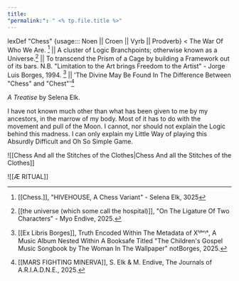 ```yaml
---
title: 
"permalink:": " <% tp.file.title %>"
---
```

lexDef "Chess" {usage::: Noen || Croen || Vyrb || Prodverb} < The War Of Who We Are. [^ChessNoen] || A cluster of Logic Branchpoints; otherwise known as a Universe.[^ChessCroen] || To transcend the Prism of a Cage by building a Framework out of its bars. N.B. "Limitation to the Art brings Freedom to the Artist" - Jorge Luis Borges, 1994. [^ChessVyrb] || 'The Divine May Be Found In The Difference Between "Chess" and "Chest"'[^ChessProdverb]

[^ChessNoen]: [[Chess.]], "HIVEHOUSE, A Chess Variant" - Selena Elk, 3025
[^ChessCroen]: [[the universe (which some call the hospital)]], "On The Ligature Of Two Characters" - Myo Endive, 2025.
[^ChessVyrb]: [[Ex Libris Borges]], Truth Encoded Within The Metadata of Xˡᶦᵇʳᶦˢ, A Music Album Nested Within A Booksafe Titled "The Children's Gospel Music Songbook by The Woman In The Wallpaper" notBorges, 2025.
[^ChessProdverb]: [[MARS FIGHTING MINERVA]], S. Elk & M. Endive, The Journals of A.R.I.A.D.N.E., 2025.









*A Treatise*
by Selena Elk. 


I have not known much other than what has been given to me by my ancestors, in the marrow of my body. 
Most of it has to do with the movement and pull of the Moon. 
I cannot, nor should not explain the Logic behind this madness. 
I can only explain my Little Way of playing this Absurdly Difficult and Oh So Simple Game. 

![[Chess And all the Stitches of the Clothes|Chess And all the Stitches of the Clothes]]


![[Æ RITUAL]]




